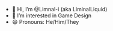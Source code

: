 - 👋 Hi, I’m @Limnal-i (aka LiminalLiquid)
- 👀 I’m interested in Game Design
- 😄 Pronouns: He/Him/They
<!---
Limnal-i/Limnal-i is a ✨ special ✨ repository because its `README.md` (this file) appears on your GitHub profile.
You can click the Preview link to take a look at your changes.
--->
